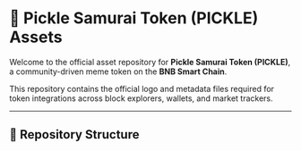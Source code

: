 # 🥒 Pickle Samurai Token (PICKLE) Assets

Welcome to the official asset repository for **Pickle Samurai Token (PICKLE)**, a community-driven meme token on the **BNB Smart Chain**.

This repository contains the official logo and metadata files required for token integrations across block explorers, wallets, and market trackers.

---

## 📂 Repository Structure
